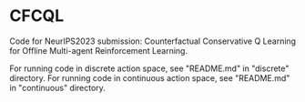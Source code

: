 # CFCQL
Code for NeurIPS2023 submission: Counterfactual Conservative Q Learning for Offline Multi-agent Reinforcement Learning.

For running code in discrete action space, see "README.md" in "discrete" directory. For running code in continuous action space, see "README.md" in "continuous" directory.